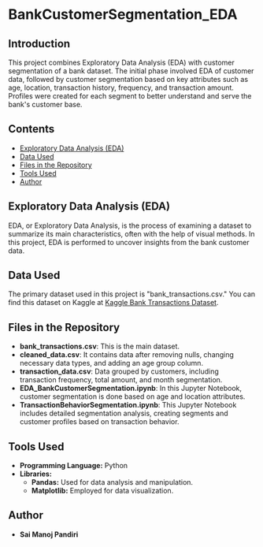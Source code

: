 # BankCustomerSegmentation_EDA

## Introduction
This project combines Exploratory Data Analysis (EDA) with customer segmentation of a bank dataset. The initial phase involved EDA of customer data, followed by customer segmentation based on key attributes such as age, location, transaction history, frequency, and transaction amount. Profiles were created for each segment to better understand and serve the bank's customer base.

## Contents
- [Exploratory Data Analysis (EDA)](#exploratory-data-analysis-eda)
- [Data Used](#data-used)
- [Files in the Repository](#files-in-the-repository)
- [Tools Used](#tools-used)
- [Author](#author)

## Exploratory Data Analysis (EDA)
EDA, or Exploratory Data Analysis, is the process of examining a dataset to summarize its main characteristics, often with the help of visual methods. In this project, EDA is performed to uncover insights from the bank customer data.

## Data Used
The primary dataset used in this project is "bank_transactions.csv." You can find this dataset on Kaggle at [Kaggle Bank Transactions Dataset](https://www.kaggle.com/datasets/shivamb/bank-customer-segmentation).

## Files in the Repository
- **bank_transactions.csv**: This is the main dataset.
- **cleaned_data.csv**: It contains data after removing nulls, changing necessary data types, and adding an age group column.
- **transaction_data.csv**: Data grouped by customers, including transaction frequency, total amount, and month segmentation.
- **EDA_BankCustomerSegmentation.ipynb**: In this Jupyter Notebook, customer segmentation is done based on age and location attributes.
- **TransactionBehaviorSegmentation.ipynb**: This Jupyter Notebook includes detailed segmentation analysis, creating segments and customer profiles based on transaction behavior.

## Tools Used
- **Programming Language:** Python
- **Libraries:**
  - **Pandas:** Used for data analysis and manipulation.
  - **Matplotlib:** Employed for data visualization.


## Author
- **Sai Manoj Pandiri**
